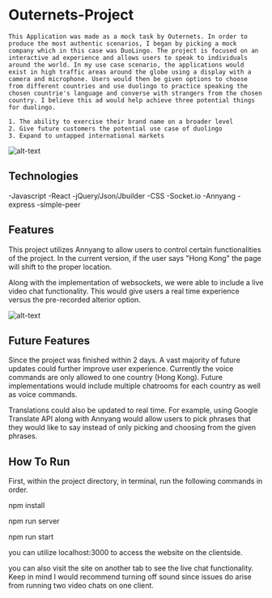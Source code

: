 # Outernets-Project 
    This Application was made as a mock task by Outernets. In order to produce the most authentic scenarios, I began by picking a mock company which in this case was DuoLingo. The project is focused on an interactive ad experience and allows users to speak to individuals around the world. In my use case scenario, the applications would exist in high traffic areas around the globe using a display with a camera and microphone. Users would then be given options to choose from different countries and use duolingo to practice speaking the chosen countrie's language and converse with strangers from the chosen country. I believe this ad would help achieve three potential things for duolingo. 

    1. The ability to exercise their brand name on a broader level
    2. Give future customers the potential use case of duolingo
    3. Expand to untapped international markets

 ![alt-text](https://i.imgur.com/11Hu6ny.png)

## Technologies
-Javascript
-React
-jQuery/Json/Jbuilder 
-CSS
-Socket.io
-Annyang 
-express
-simple-peer

## Features 

This project utilizes Annyang to allow users to control certain functionalities of the project. In the current version, if the user says "Hong Kong" the page will shift to the proper location.

Along with the implementation of websockets, we were able to include a live video chat functionality. This would give users a real time experience versus the pre-recorded alterior option.

![alt-text](https://i.imgur.com/5VTz75Y.png)

## Future Features 

Since the project was finished within 2 days. A vast majority of future updates could further improve user experience. Currently the voice commands are only allowed to one country (Hong Kong). Future implementations would include multiple chatrooms for each country as well as voice commands. 

Translations could also be updated to real time. For example, using Google Translate API along with Annyang would allow users to pick phrases that they would like to say instead of only picking and choosing from the given phrases. 

## How To Run 

First, within the project directory, in terminal, run the following commands in order. 

npm install 

npm run server

npm run start 

you can utilize localhost:3000 to access the website on the clientside.

you can also visit the site on another tab to see the live chat functionality. Keep in mind I would recommend turning off sound since issues do arise from running two video chats on one client. 
